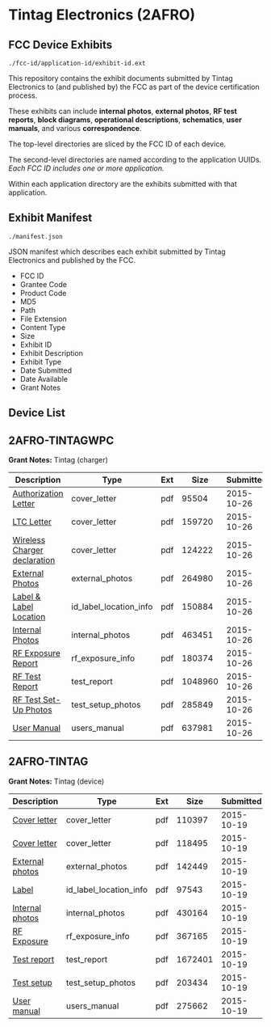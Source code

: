 # Tintag Electronics (2AFRO)
## FCC Device Exhibits

```
./fcc-id/application-id/exhibit-id.ext
```

This repository contains the exhibit documents submitted by Tintag Electronics to (and published by) the FCC as part of the device certification process.

These exhibits can include **internal photos**, **external photos**, **RF test reports**, **block diagrams**, **operational descriptions**, **schematics**, **user manuals**, and various **correspondence**.

The top-level directories are sliced by the FCC ID of each device.

The second-level directories are named according to the application UUIDs. *Each FCC ID includes one or more application.*

Within each application directory are the exhibits submitted with that application. 

## Exhibit Manifest

```
./manifest.json
```

JSON manifest which describes each exhibit submitted by Tintag Electronics and published by the FCC.

- FCC ID
- Grantee Code
- Product Code
- MD5
- Path
- File Extension
- Content Type
- Size
- Exhibit ID
- Exhibit Description
- Exhibit Type
- Date Submitted
- Date Available
- Grant Notes

## Device List
## 2AFRO-TINTAGWPC
**Grant Notes:** Tintag (charger)

| Description | Type | Ext | Size | Submitted | Available |
| ----------- | ---- | --- | ---- | --------- | --------- |
| [Authorization Letter](2AFRO-TINTAGWPC/c10e2fdfcf03c87b179ad18f7ab649c7/2793057.pdf) | cover_letter | pdf | 95504 | 2015-10-26 | 2015-10-26 |
| [LTC Letter](2AFRO-TINTAGWPC/c10e2fdfcf03c87b179ad18f7ab649c7/2793058.pdf) | cover_letter | pdf | 159720 | 2015-10-26 | 2015-10-26 |
| [Wireless Charger declaration](2AFRO-TINTAGWPC/c10e2fdfcf03c87b179ad18f7ab649c7/2793059.pdf) | cover_letter | pdf | 124222 | 2015-10-26 | 2015-10-26 |
| [External Photos](2AFRO-TINTAGWPC/c10e2fdfcf03c87b179ad18f7ab649c7/2793060.pdf) | external_photos | pdf | 264980 | 2015-10-26 | 2015-10-26 |
| [Label & Label Location](2AFRO-TINTAGWPC/c10e2fdfcf03c87b179ad18f7ab649c7/2793061.pdf) | id_label_location_info | pdf | 150884 | 2015-10-26 | 2015-10-26 |
| [Internal Photos](2AFRO-TINTAGWPC/c10e2fdfcf03c87b179ad18f7ab649c7/2793062.pdf) | internal_photos | pdf | 463451 | 2015-10-26 | 2015-10-26 |
| [RF Exposure Report](2AFRO-TINTAGWPC/c10e2fdfcf03c87b179ad18f7ab649c7/2793064.pdf) | rf_exposure_info | pdf | 180374 | 2015-10-26 | 2015-10-26 |
| [RF Test Report](2AFRO-TINTAGWPC/c10e2fdfcf03c87b179ad18f7ab649c7/2793066.pdf) | test_report | pdf | 1048960 | 2015-10-26 | 2015-10-26 |
| [RF Test Set-Up Photos](2AFRO-TINTAGWPC/c10e2fdfcf03c87b179ad18f7ab649c7/2793067.pdf) | test_setup_photos | pdf | 285849 | 2015-10-26 | 2015-10-26 |
| [User Manual](2AFRO-TINTAGWPC/c10e2fdfcf03c87b179ad18f7ab649c7/2793102.pdf) | users_manual | pdf | 637981 | 2015-10-26 | 2015-10-26 |
## 2AFRO-TINTAG
**Grant Notes:** Tintag (device)

| Description | Type | Ext | Size | Submitted | Available |
| ----------- | ---- | --- | ---- | --------- | --------- |
| [Cover letter](2AFRO-TINTAG/c4baad1d3554bbc4d7e14f10708839d7/2786310.pdf) | cover_letter | pdf | 110397 | 2015-10-19 | 2015-10-19 |
| [Cover letter](2AFRO-TINTAG/c4baad1d3554bbc4d7e14f10708839d7/2786311.pdf) | cover_letter | pdf | 118495 | 2015-10-19 | 2015-10-19 |
| [External photos](2AFRO-TINTAG/c4baad1d3554bbc4d7e14f10708839d7/2786312.pdf) | external_photos | pdf | 142449 | 2015-10-19 | 2015-10-19 |
| [Label](2AFRO-TINTAG/c4baad1d3554bbc4d7e14f10708839d7/2786313.pdf) | id_label_location_info | pdf | 97543 | 2015-10-19 | 2015-10-19 |
| [Internal photos](2AFRO-TINTAG/c4baad1d3554bbc4d7e14f10708839d7/2786314.pdf) | internal_photos | pdf | 430164 | 2015-10-19 | 2015-10-19 |
| [RF Exposure](2AFRO-TINTAG/c4baad1d3554bbc4d7e14f10708839d7/2786316.pdf) | rf_exposure_info | pdf | 367165 | 2015-10-19 | 2015-10-19 |
| [Test report](2AFRO-TINTAG/c4baad1d3554bbc4d7e14f10708839d7/2786318.pdf) | test_report | pdf | 1672401 | 2015-10-19 | 2015-10-19 |
| [Test setup](2AFRO-TINTAG/c4baad1d3554bbc4d7e14f10708839d7/2786319.pdf) | test_setup_photos | pdf | 203434 | 2015-10-19 | 2015-10-19 |
| [User manual](2AFRO-TINTAG/c4baad1d3554bbc4d7e14f10708839d7/2786320.pdf) | users_manual | pdf | 275662 | 2015-10-19 | 2015-10-19 |
